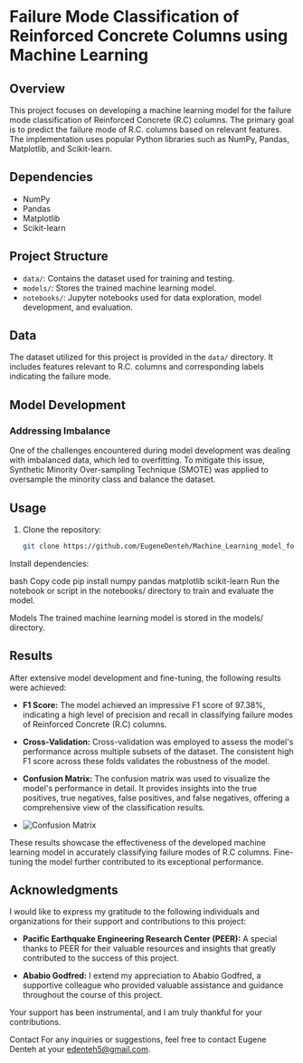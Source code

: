 # Failure Mode Classification of Reinforced Concrete Columns using Machine Learning

## Overview

This project focuses on developing a machine learning model for the failure mode classification of Reinforced Concrete (R.C) columns. The primary goal is to predict the failure mode of R.C. columns based on relevant features. The implementation uses popular Python libraries such as NumPy, Pandas, Matplotlib, and Scikit-learn.

## Dependencies

- NumPy
- Pandas
- Matplotlib
- Scikit-learn

## Project Structure

- `data/`: Contains the dataset used for training and testing.
- `models/`: Stores the trained machine learning model.
- `notebooks/`: Jupyter notebooks used for data exploration, model development, and evaluation.

## Data

The dataset utilized for this project is provided in the `data/` directory. It includes features relevant to R.C. columns and corresponding labels indicating the failure mode.

## Model Development

### Addressing Imbalance

One of the challenges encountered during model development was dealing with imbalanced data, which led to overfitting. To mitigate this issue, Synthetic Minority Over-sampling Technique (SMOTE) was applied to oversample the minority class and balance the dataset.

## Usage

1. Clone the repository:

   ```bash
   git clone https://github.com/EugeneDenteh/Machine_Learning_model_for_the_failure_mode_classification_of_R.C_columns.git

Install dependencies:

bash
Copy code
pip install numpy pandas matplotlib scikit-learn
Run the notebook or script in the notebooks/ directory to train and evaluate the model.

Models
The trained machine learning model is stored in the models/ directory.

## Results

After extensive model development and fine-tuning, the following results were achieved:

- **F1 Score:** The model achieved an impressive F1 score of 97.38%, indicating a high level of precision and recall in classifying failure modes of Reinforced Concrete (R.C) columns.

- **Cross-Validation:** Cross-validation was employed to assess the model's performance across multiple subsets of the dataset. The consistent high F1 score across these folds validates the robustness of the model.

- **Confusion Matrix:** The confusion matrix was used to visualize the model's performance in detail. It provides insights into the true positives, true negatives, false positives, and false negatives, offering a comprehensive view of the classification results.
- ![Confusion Matrix](confusion_matrix.png)

These results showcase the effectiveness of the developed machine learning model in accurately classifying failure modes of R.C columns. Fine-tuning the model further contributed to its exceptional performance.


## Acknowledgments

I would like to express my gratitude to the following individuals and organizations for their support and contributions to this project:

- **Pacific Earthquake Engineering Research Center (PEER):** A special thanks to PEER for their valuable resources and insights that greatly contributed to the success of this project.

- **Ababio Godfred:** I extend my appreciation to Ababio Godfred, a supportive colleague who provided valuable assistance and guidance throughout the course of this project.

Your support has been instrumental, and I am truly thankful for your contributions.


Contact
For any inquiries or suggestions, feel free to contact Eugene Denteh at your edenteh5@gmail.com.





